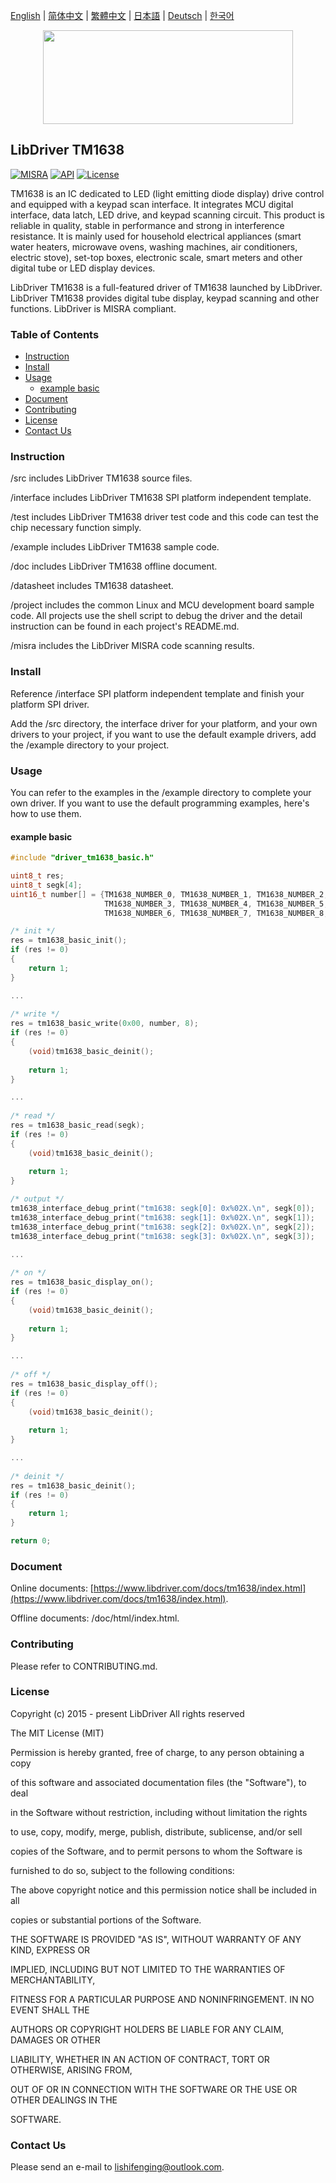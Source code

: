 [English](/README.md) | [ 简体中文](/README_zh-Hans.md) | [繁體中文](/README_zh-Hant.md) | [日本語](/README_ja.md) | [Deutsch](/README_de.md) | [한국어](/README_ko.md)

<div align=center>
<img src="/doc/image/logo.svg" width="400" height="150"/>
</div>

## LibDriver TM1638

[![MISRA](https://img.shields.io/badge/misra-compliant-brightgreen.svg)](/misra/README.md) [![API](https://img.shields.io/badge/api-reference-blue.svg)](https://www.libdriver.com/docs/tm1638/index.html) [![License](https://img.shields.io/badge/license-MIT-brightgreen.svg)](/LICENSE)

TM1638 is an IC dedicated to LED (light emitting diode display) drive control and equipped with a keypad scan interface. It integrates MCU digital interface, data latch, LED drive, and keypad scanning circuit. This product is reliable in quality, stable in performance and strong in interference resistance. It is mainly used for household electrical appliances (smart water heaters, microwave ovens, washing machines, air conditioners, electric stove), set-top boxes, electronic scale, smart meters and other digital tube or LED display devices.

LibDriver TM1638 is a full-featured driver of TM1638 launched by LibDriver. LibDriver TM1638 provides digital tube display, keypad scanning and other functions. LibDriver is MISRA compliant.

### Table of Contents

  - [Instruction](#Instruction)
  - [Install](#Install)
  - [Usage](#Usage)
    - [example basic](#example-basic)
  - [Document](#Document)
  - [Contributing](#Contributing)
  - [License](#License)
  - [Contact Us](#Contact-Us)

### Instruction

/src includes LibDriver TM1638 source files.

/interface includes LibDriver TM1638 SPI platform independent template.

/test includes LibDriver TM1638 driver test code and this code can test the chip necessary function simply.

/example includes LibDriver TM1638 sample code.

/doc includes LibDriver TM1638 offline document.

/datasheet includes TM1638 datasheet.

/project includes the common Linux and MCU development board sample code. All projects use the shell script to debug the driver and the detail instruction can be found in each project's README.md.

/misra includes the LibDriver MISRA code scanning results.

### Install

Reference /interface SPI platform independent template and finish your platform SPI driver.

Add the /src directory, the interface driver for your platform, and your own drivers to your project, if you want to use the default example drivers, add the /example directory to your project.

### Usage

You can refer to the examples in the /example directory to complete your own driver. If you want to use the default programming examples, here's how to use them.

#### example basic

```C
#include "driver_tm1638_basic.h"

uint8_t res;
uint8_t segk[4];
uint16_t number[] = {TM1638_NUMBER_0, TM1638_NUMBER_1, TM1638_NUMBER_2,
                     TM1638_NUMBER_3, TM1638_NUMBER_4, TM1638_NUMBER_5,
                     TM1638_NUMBER_6, TM1638_NUMBER_7, TM1638_NUMBER_8, TM1638_NUMBER_9};

/* init */
res = tm1638_basic_init();
if (res != 0)
{
    return 1;
}

...
    
/* write */
res = tm1638_basic_write(0x00, number, 8);
if (res != 0)
{
    (void)tm1638_basic_deinit();
    
    return 1;
}

...
    
/* read */
res = tm1638_basic_read(segk);
if (res != 0)
{
    (void)tm1638_basic_deinit();
    
    return 1;
}

/* output */
tm1638_interface_debug_print("tm1638: segk[0]: 0x%02X.\n", segk[0]);
tm1638_interface_debug_print("tm1638: segk[1]: 0x%02X.\n", segk[1]);
tm1638_interface_debug_print("tm1638: segk[2]: 0x%02X.\n", segk[2]);
tm1638_interface_debug_print("tm1638: segk[3]: 0x%02X.\n", segk[3]);

...
    
/* on */
res = tm1638_basic_display_on();
if (res != 0)
{
    (void)tm1638_basic_deinit();
    
    return 1;
}

...
    
/* off */
res = tm1638_basic_display_off();
if (res != 0)
{
    (void)tm1638_basic_deinit();
    
    return 1;
}

...
    
/* deinit */
res = tm1638_basic_deinit();
if (res != 0)
{
    return 1;
}

return 0;
```

### Document

Online documents: [https://www.libdriver.com/docs/tm1638/index.html](https://www.libdriver.com/docs/tm1638/index.html).

Offline documents: /doc/html/index.html.

### Contributing

Please refer to CONTRIBUTING.md.

### License

Copyright (c) 2015 - present LibDriver All rights reserved



The MIT License (MIT) 



Permission is hereby granted, free of charge, to any person obtaining a copy

of this software and associated documentation files (the "Software"), to deal

in the Software without restriction, including without limitation the rights

to use, copy, modify, merge, publish, distribute, sublicense, and/or sell

copies of the Software, and to permit persons to whom the Software is

furnished to do so, subject to the following conditions: 



The above copyright notice and this permission notice shall be included in all

copies or substantial portions of the Software. 



THE SOFTWARE IS PROVIDED "AS IS", WITHOUT WARRANTY OF ANY KIND, EXPRESS OR

IMPLIED, INCLUDING BUT NOT LIMITED TO THE WARRANTIES OF MERCHANTABILITY,

FITNESS FOR A PARTICULAR PURPOSE AND NONINFRINGEMENT. IN NO EVENT SHALL THE

AUTHORS OR COPYRIGHT HOLDERS BE LIABLE FOR ANY CLAIM, DAMAGES OR OTHER

LIABILITY, WHETHER IN AN ACTION OF CONTRACT, TORT OR OTHERWISE, ARISING FROM,

OUT OF OR IN CONNECTION WITH THE SOFTWARE OR THE USE OR OTHER DEALINGS IN THE

SOFTWARE. 

### Contact Us

Please send an e-mail to lishifenging@outlook.com.
